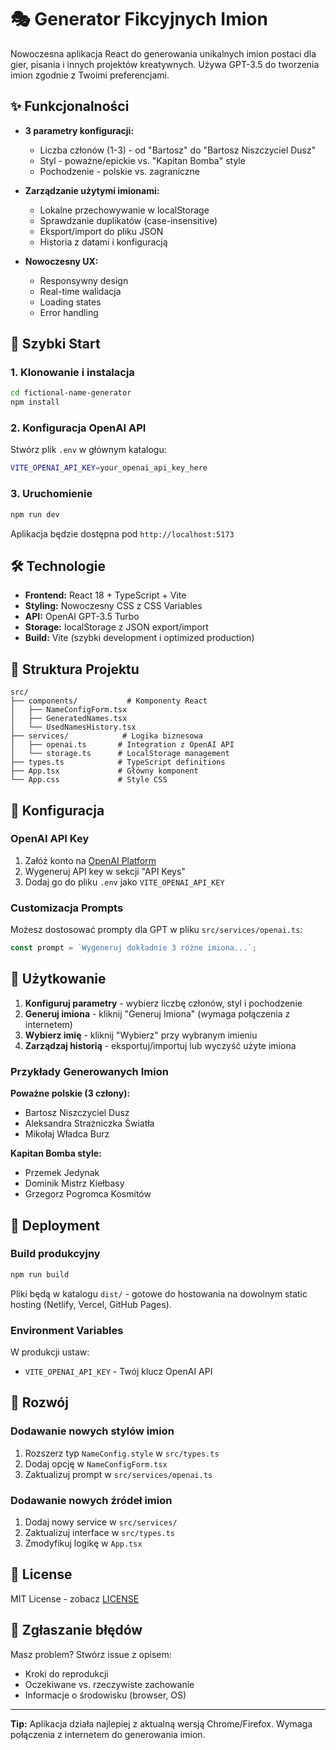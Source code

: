 # 🎭 Generator Fikcyjnych Imion

Nowoczesna aplikacja React do generowania unikalnych imion postaci dla gier, pisania i innych projektów kreatywnych. Używa GPT-3.5 do tworzenia imion zgodnie z Twoimi preferencjami.

## ✨ Funkcjonalności

- **3 parametry konfiguracji:**
  - Liczba członów (1-3) - od "Bartosz" do "Bartosz Niszczyciel Dusz"
  - Styl - poważne/epickie vs. "Kapitan Bomba" style
  - Pochodzenie - polskie vs. zagraniczne

- **Zarządzanie użytymi imionami:**
  - Lokalne przechowywanie w localStorage
  - Sprawdzanie duplikatów (case-insensitive)
  - Eksport/import do pliku JSON
  - Historia z datami i konfiguracją

- **Nowoczesny UX:**
  - Responsywny design
  - Real-time walidacja
  - Loading states
  - Error handling

## 🚀 Szybki Start

### 1. Klonowanie i instalacja

```bash
cd fictional-name-generator
npm install
```

### 2. Konfiguracja OpenAI API

Stwórz plik `.env` w głównym katalogu:

```bash
VITE_OPENAI_API_KEY=your_openai_api_key_here
```

### 3. Uruchomienie

```bash
npm run dev
```

Aplikacja będzie dostępna pod `http://localhost:5173`

## 🛠️ Technologie

- **Frontend:** React 18 + TypeScript + Vite
- **Styling:** Nowoczesny CSS z CSS Variables
- **API:** OpenAI GPT-3.5 Turbo
- **Storage:** localStorage z JSON export/import
- **Build:** Vite (szybki development i optimized production)

## 📁 Struktura Projektu

```
src/
├── components/           # Komponenty React
│   ├── NameConfigForm.tsx
│   ├── GeneratedNames.tsx
│   └── UsedNamesHistory.tsx
├── services/            # Logika biznesowa
│   ├── openai.ts       # Integration z OpenAI API
│   └── storage.ts      # LocalStorage management
├── types.ts            # TypeScript definitions
├── App.tsx             # Główny komponent
└── App.css             # Style CSS
```

## 🔧 Konfiguracja

### OpenAI API Key

1. Załóż konto na [OpenAI Platform](https://platform.openai.com/)
2. Wygeneruj API key w sekcji "API Keys"
3. Dodaj go do pliku `.env` jako `VITE_OPENAI_API_KEY`

### Customizacja Prompts

Możesz dostosować prompty dla GPT w pliku `src/services/openai.ts`:

```typescript
const prompt = `Wygeneruj dokładnie 3 różne imiona...`;
```

## 📖 Użytkowanie

1. **Konfiguruj parametry** - wybierz liczbę członów, styl i pochodzenie
2. **Generuj imiona** - kliknij "Generuj Imiona" (wymaga połączenia z internetem)
3. **Wybierz imię** - kliknij "Wybierz" przy wybranym imieniu
4. **Zarządzaj historią** - eksportuj/importuj lub wyczyść użyte imiona

### Przykłady Generowanych Imion

**Poważne polskie (3 człony):**
- Bartosz Niszczyciel Dusz
- Aleksandra Strażniczka Światła
- Mikołaj Władca Burz

**Kapitan Bomba style:**
- Przemek Jedynak
- Dominik Mistrz Kiełbasy
- Grzegorz Pogromca Kosmitów

## 🚀 Deployment

### Build produkcyjny

```bash
npm run build
```

Pliki będą w katalogu `dist/` - gotowe do hostowania na dowolnym static hosting (Netlify, Vercel, GitHub Pages).

### Environment Variables

W produkcji ustaw:
- `VITE_OPENAI_API_KEY` - Twój klucz OpenAI API

## 🤝 Rozwój

### Dodawanie nowych stylów imion

1. Rozszerz typ `NameConfig.style` w `src/types.ts`
2. Dodaj opcję w `NameConfigForm.tsx`
3. Zaktualizuj prompt w `src/services/openai.ts`

### Dodawanie nowych źródeł imion

1. Dodaj nowy service w `src/services/`
2. Zaktualizuj interface w `src/types.ts`
3. Zmodyfikuj logikę w `App.tsx`

## 📝 License

MIT License - zobacz [LICENSE](LICENSE)

## 🐛 Zgłaszanie błędów

Masz problem? Stwórz issue z opisem:
- Kroki do reprodukcji
- Oczekiwane vs. rzeczywiste zachowanie
- Informacje o środowisku (browser, OS)

---

**Tip:** Aplikacja działa najlepiej z aktualną wersją Chrome/Firefox. Wymaga połączenia z internetem do generowania imion.
